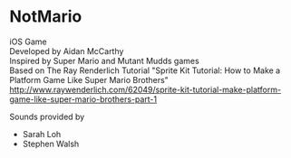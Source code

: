 NotMario
===========

iOS Game <br>
Developed by Aidan McCarthy<br>
Inspired by Super Mario and Mutant Mudds games<br>
Based on The Ray Renderlich Tutorial "Sprite Kit Tutorial: How to Make a Platform Game Like Super Mario Brothers"<br>
http://www.raywenderlich.com/62049/sprite-kit-tutorial-make-platform-game-like-super-mario-brothers-part-1

Sounds provided by<br>
<ul><li>Sarah Loh</li><li>Stephen Walsh</li></ul>

